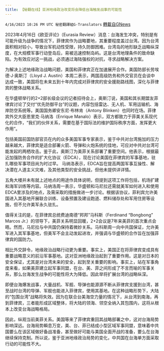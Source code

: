 ```yaml
---
title: 【秘翻在线】亚洲地缘政治改变将会降低台海触发战事的可能性
---
```

`4/16/2023 10:26 PM UTC 秘密翻譯組G-Translators` [轉載自GNews](https://gnews.org/articles/1187559)

        
2023年4月16日《欧亚评论》（Eurasia Review）消息：台海发生冲突，特别是有可能升级为战争的情况下，菲律宾作为战略要地，其重要程度盖过台湾。因为台湾面积相对较小，导致台军机动性受限，持久防御困难。台湾岛的地形缺乏战略纵深度，在大规模军事行动登岛后，易被迅速控制岛屿。这是台湾地理条件的致命缺陷。为有效应对这一挑战，必须通过海陆强权的对抗，寻求战略解决方案。

为解决上述地缘政治战略问题，美国和菲律宾正在加速展开合作。美国防部长劳埃德·J·奥斯汀（Lloyd J. Austin）本周二表示，两国高级防务和外交官员在会谈中达成一致，美国将在未来五到十年内完成对菲律宾的安全援助路线图，深化与菲律宾的整体战略关系。

在华盛顿举行的2+2部长级会议的记者招待会上，奥斯汀说，美国和其长期盟友菲律宾讨论了交付“优先防御平台”的议题，内容包括雷达、无人机、军用运输机、海岸防空系统等。美国国务卿安东尼·布林肯（Antony Blinken）也同时在场。菲律宾外交大臣恩里克·马纳洛（Enrique Manalo）表示，双方都致力于菲美关系现代化的合作，“我们的伙伴关系，需要在基于国际法的维护国际秩序方面，发挥更大作用”。

包括美国前国防部官员在内的众多美国军事专家表示，鉴于中共对台湾施加的压力越来越大，菲律宾是适合部署火箭、导弹和火炮系统的佳地，可应对中共对台湾可能发起的两栖攻击。鉴于此，奥斯汀为美菲关系部署了重要空间。他表示，根据最近加强防务合作的扩大化协议（EDCA），现在讨论美国在菲律宾的军事基地，驻扎哪些军事项目尚为时过早。 马纳洛表示，EDCA旨在提高两国军事互操性、解决潜在人道主义灾难，及其他类型的安全挑战，但他未提供详详情。

五角大楼并未有就上述地点的用途作具体说明，但提到这项工作将包括，机场扩建和海军训练等内容。马纳洛周一表示，华盛顿和马尼拉还需就美军如何进入和使用EDCA里涉及的地点，及需采取的措施做进一步讨论。根据该协议，菲利宾允许美国进入其基地开展联合训练、设备预置及建设跑道、燃料储存处和军用住房等设施，但不允许美军永久驻扎。

值得关注的是，在菲律宾总统费迪南德“邦邦”马科斯（Ferdinand “Bongbong” Marcos Jr.）的领导下，美菲关系明显回暖，2+2会议是7年来美菲的首次重点会晤。然而，马尼拉与中共国仍保持着微妙关系。马科斯周一向中共国保证，允许美军进入其军事基地，但美军不会主动发起进攻，并强调与华盛顿的合作旨在加强菲律宾的国防力。

相比外交辞令，地缘政治战略行动更为重要。事实上，美国正在将菲律宾变成具有重要战略意义的前沿军事基地。这对亚洲地缘政治起到了重要作用。这是对日本的安全保证，尤其是对台湾未来的安全，起到至关重要的影响。事实上，站在军事角度来看，如果美菲建立起军事同盟，在台、美、菲之间形成了不言而喻的军事关系，那么台海发生战争的可能性将大为降低。因此举将扩展台湾的战略纵深。

即便台海爆发战事，大量战机、军舰、导弹也能源源不断从菲律宾支援到台湾，甚至战时台湾的导弹、军舰也能进入菲律宾，使用其基地。在这种战略形势下，大陆的“包围台湾”战略将失效。因为在联合台美海空力量的情况下，从台湾到南海，再到菲律宾，三者能形成区域整体，将大陆的领海、领空全纳入其包围内，这将从根本上改变台海战略格局。

因此，纵观当前美菲关系。美国等来了菲律宾重回其战略部署之中，这对台海局势影响深远。台海局势瞬息万变，美、台、菲已结成小型区域军事同盟，意味着中共国要么在该区域做好备战准备，甚至做好可能与美国全面开战的准备，要么在台海继续保持克制。所以说，鉴于亚洲地缘政治局势的变化，中共国在台海单方面采取行动的可能性不大。
